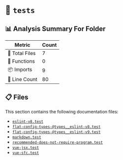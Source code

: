 # 📁 `tests`

## 📊 Analysis Summary For Folder

| Metric | Count |
|--------|-------|
| 📁 Total Files | 7 |
| 🔧 Functions | 0 |
| 📦 Imports | 9 |
| 🔢 Line Count | 80 |


## 📋 Files

This section contains the following documentation files:

- [`eslint-v8.test`](./eslint-v8.test.md)
- [`flat-config-types-@types__eslint-v8.test`](./flat-config-types-@types__eslint-v8.test.md)
- [`flat-config-types-@types__eslint-v9.test`](./flat-config-types-@types__eslint-v9.test.md)
- [`markdown.test`](./markdown.test.md)
- [`recommended-does-not-require-program.test`](./recommended-does-not-require-program.test.md)
- [`vue-jsx.test`](./vue-jsx.test.md)
- [`vue-sfc.test`](./vue-sfc.test.md)